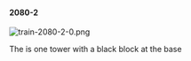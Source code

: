 #### 2080-2
![train-2080-2-0.png](https://github.com/lil-lab/nlvr/raw/master/nlvr/train/images/79/train-2080-2-0.png "train-2080-2-0.png")

The is one tower with a black block at the base